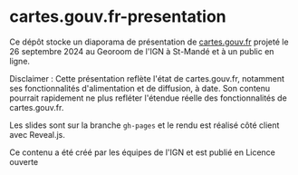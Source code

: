 # cartes.gouv.fr-presentation

Ce dépôt stocke un diaporama de présentation de [cartes.gouv.fr](https://cartes.gouv.fr) projeté le 26 septembre 2024 au Georoom de l'IGN à St-Mandé et à un public en ligne.

Disclaimer : Cette présentation reflète l'état de cartes.gouv.fr, notamment ses fonctionnalités d'alimentation et de diffusion, à date. Son contenu pourrait rapidement ne plus refléter l'étendue réelle des fonctionnalités de cartes.gouv.fr.

Les slides sont sur la branche `gh-pages` et le rendu est réalisé côté client avec Reveal.js.

Ce contenu a été créé par les équipes de l'IGN et est publié en Licence ouverte
